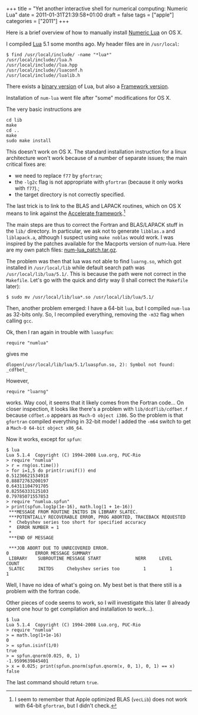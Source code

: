 +++
title = "Yet another interactive shell for numerical computing: Numeric Lua"
date = 2011-01-31T21:39:58+01:00
draft = false
tags = ["apple"]
categories = ["2011"]
+++

Here is a brief overview of how to manually install [Numeric Lua](http://numlua.luaforge.net/) on OS X.

<!--more-->

I compiled [Lua](http://www.lua.org/) 5.1 some months ago. My header files are in `/usr/local`:

```
$ find /usr/local/include/ -name "*lua*"
/usr/local/include//lua.h
/usr/local/include//lua.hpp
/usr/local/include//luaconf.h
/usr/local/include//lualib.h
```

There exists a [binary version](http://luabinaries.luaforge.net/) of Lua, but also a [Framework version](http://www.frykholm.se/luaframework.html).

Installation of `num-lua` went file after "some" modifications for OS X.

The very basic instructions are

```
cd lib
make
cd ..
make
sudo make install
```

This doesn't work on OS X. The standard installation instruction for a linux architecture won't work because of a number of separate issues; the main critical fixes are:

- we need to replace `f77` by `gfortran`;
- the `-lg2c` flag is not appropriate with `gfortran` (because it only works with `f77`).;
- the target directory is not correctly specified.

The last trick is to link to the BLAS and LAPACK routines, which on OS X means to link against the [Accelerate framework](http://developer.apple.com/performance/accelerateframework.html).[^1]

The main steps are thus to correct the Fortran and BLAS/LAPACK stuff in the `lib/` directory. In particular, we ask not to generate `libblas.a` and `liblapack.a`, although I suspect using `make noblas` would work. I was inspired by the patches available for the Macports version of num-lua. Here are my own patch files: <i class="fa fa-file-code-o fa-1x"></i> [num-lua_patch.tar.gz](http://www.aliquote.org/pub/num-lua_patch.tar.gz).

The problem was then that lua was not able to find `luarng.so`, which got installed in `/usr/local/lib` while default search path was `/usr/local/lib/lua/5.1/`. This is because the path were not correct in the `Makefile`. Let's go with the quick and dirty way (I shall correct the `Makefile` later):

```
$ sudo mv /usr/local/lib/lua*.so /usr/local/lib/lua/5.1/
```

Then, another problem emerged: I have a 64-bit `lua`, but I compiled `num-lua` as 32-bits only. So, I recompiled everything, removing the `-m32` flag when calling `gcc`.

Ok, then I ran again in trouble with `luaspfun`:

```
require "numlua"
```

gives me

```
dlopen(/usr/local/lib/lua/5.1/luaspfun.so, 2): Symbol not found: _cdfbet_
```

However, 

```
require "luarng"
```

works. Way cool, it seems that it likely comes from the Fortran code... On closer inspection, it looks like there's a problem with `lib/dcdflib/cdfbet.f` because `cdfbet.o` appears as `Mach-O object i386`. So the problem is that `gfortran` compiled everything in 32-bit mode! I added the `-m64` switch to get a `Mach-O 64-bit object x86_64`.

Now it works, except for `spfun`:

```
$ lua
Lua 5.1.4  Copyright (C) 1994-2008 Lua.org, PUC-Rio
> require "numlua"
> r = rng(os.time())
> for i=1,5 do print(r:unif()) end
0.51236621534918
0.88872763200197
0.64311104791705
0.82556333125103
0.79785071557853
> require "numlua.spfun"
> print(spfun.log1p(1e-16), math.log(1 + 1e-16))
 ***MESSAGE FROM ROUTINE INITDS IN LIBRARY SLATEC.
 ***POTENTIALLY RECOVERABLE ERROR, PROG ABORTED, TRACEBACK REQUESTED
 *  Chebyshev series too short for specified accuracy
 *  ERROR NUMBER = 1
 *   
 ***END OF MESSAGE

 ***JOB ABORT DUE TO UNRECOVERED ERROR.
0          ERROR MESSAGE SUMMARY
 LIBRARY    SUBROUTINE MESSAGE START             NERR     LEVEL     COUNT
 SLATEC     INITDS     Chebyshev series too         1         1         1
```

Well, I have no idea of what's going on. My best bet is that there still is a problem with the fortran code.

Other pieces of code seems to work, so I will investigate this later (I already spent one hour to get compilation and installation to work...).

```
$ lua
Lua 5.1.4  Copyright (C) 1994-2008 Lua.org, PUC-Rio
> require "numlua"
> = math.log(1+1e-16)
0
> = spfun.isinf(1/0)
true
> = spfun.qnorm(0.025, 0, 1)
-1.9599639845401
> x = 0.025; print(spfun.pnorm(spfun.qnorm(x, 0, 1), 0, 1) == x)
false
```

The last command should return `true`.

[^1]: I seem to remember that Apple optimized BLAS (`vecLib`) does not work with 64-bit `gfortran`, but I didn't check.

